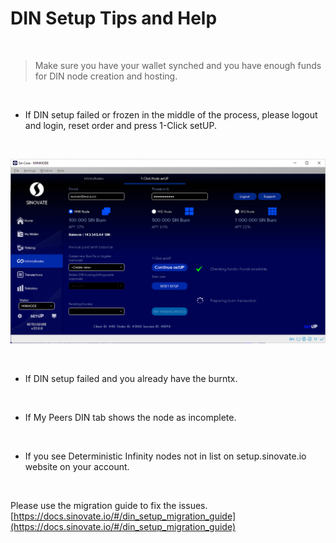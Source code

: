 # DIN Setup Tips and Help

  <br>

> Make sure you have your wallet synched and you have enough funds for DIN node creation and hosting.
<br>

- If DIN setup failed or frozen in the middle of the process, please logout and login, reset order and press 1-Click setUP.

<br>

![Image for post](assets/img/misc/in_wallet_setup_04.png)

<br>  

- If DIN setup failed and you already have the burntx.

  <br>

- If My Peers DIN tab shows the node as incomplete.

  <br>

- If you see Deterministic Infinity nodes not in list on setup.sinovate.io website on your account.

  <br>

Please use the migration guide to fix the issues. [https://docs.sinovate.io/#/din_setup_migration_guide](https://docs.sinovate.io/#/din_setup_migration_guide)
